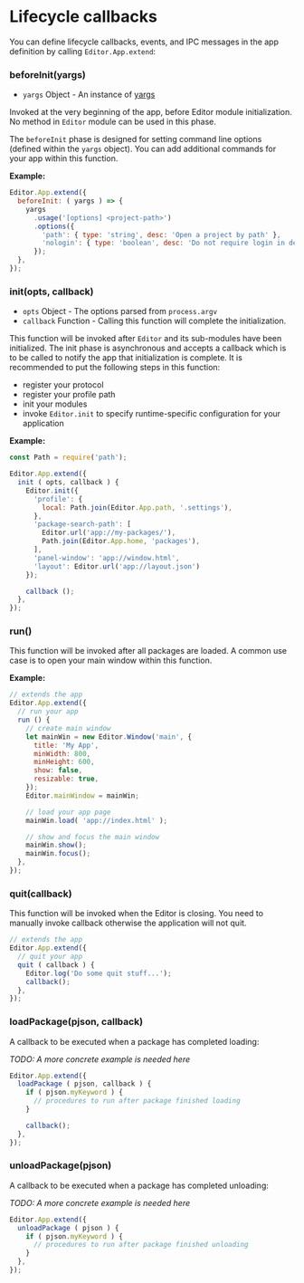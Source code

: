 # Lifecycle callbacks

You can define lifecycle callbacks, events, and IPC messages in the app definition by calling `Editor.App.extend`:

### beforeInit(yargs)

 - `yargs` Object - An instance of [yargs](https://github.com/yargs/yargs)

Invoked at the very beginning of the app, before Editor module initialization. No method in `Editor` module can be used in this phase.

The `beforeInit` phase is designed for setting command line options (defined within the `yargs` object). You can add additional commands for your app within this function.

**Example:**

```javascript
Editor.App.extend({
  beforeInit: ( yargs ) => {
    yargs
      .usage('[options] <project-path>')
      .options({
        'path': { type: 'string', desc: 'Open a project by path' },
        'nologin': { type: 'boolean', desc: 'Do not require login in dev mode' },
      });
  },
});
```

### init(opts, callback)

 - `opts` Object - The options parsed from `process.argv`
 - `callback` Function - Calling this function will complete the initialization.

This function will be invoked after `Editor` and its sub-modules have been initialized. The init phase is asynchronous and accepts a callback which is to be called to notify the app that initialization is complete. It is recommended to put the following steps in this function:

 - register your protocol
 - register your profile path
 - init your modules
 - invoke `Editor.init` to specify runtime-specific configuration for your application

**Example:**

```javascript
const Path = require('path');

Editor.App.extend({
  init ( opts, callback ) {
    Editor.init({
      'profile': {
        local: Path.join(Editor.App.path, '.settings'),
      },
      'package-search-path': [
        Editor.url('app://my-packages/'),
        Path.join(Editor.App.home, 'packages'),
      ],
      'panel-window': 'app://window.html',
      'layout': Editor.url('app://layout.json')
    });

    callback ();
  },
});
```

### run()

This function will be invoked after all packages are loaded. A common use case is to open your main window within this function.

**Example:**

```javascript
// extends the app
Editor.App.extend({
  // run your app
  run () {
    // create main window
    let mainWin = new Editor.Window('main', {
      title: 'My App',
      minWidth: 800,
      minHeight: 600,
      show: false,
      resizable: true,
    });
    Editor.mainWindow = mainWin;

    // load your app page
    mainWin.load( 'app://index.html' );

    // show and focus the main window
    mainWin.show();
    mainWin.focus();
  },
});
```

### quit(callback)

This function will be invoked when the Editor is closing. You need to manually invoke callback otherwise
the application will not quit.

```javascript
// extends the app
Editor.App.extend({
  // quit your app
  quit ( callback ) {
    Editor.log('Do some quit stuff...');
    callback();
  },
});
```

### loadPackage(pjson, callback)

A callback to be executed when a package has completed loading:

*TODO: A more concrete example is needed here*

```javascript
Editor.App.extend({
  loadPackage ( pjson, callback ) {
    if ( pjson.myKeyword ) {
      // procedures to run after package finished loading
    }

    callback();
  },
});
```

### unloadPackage(pjson)

A callback to be executed when a package has completed unloading:

*TODO: A more concrete example is needed here*

```javascript
Editor.App.extend({
  unloadPackage ( pjson ) {
    if ( pjson.myKeyword ) {
      // procedures to run after package finished unloading
    }
  },
});
```
